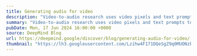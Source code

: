 ```yaml
---
title: Generating audio for video
description: "Video-to-audio research uses video pixels and text prompts to generate rich soundtracks"
summary: "Video-to-audio research uses video pixels and text prompts to generate rich soundtracks"
pubDate: Mon, 17 Jun 2024 16:00:00 +0000
source: DeepMind Blog
url: https://deepmind.google/discover/blog/generating-audio-for-video/
thumbnail: "https://lh3.googleusercontent.com/Lzihw4F171DQeSgZ9q0MUONzbt1BkbK1sOgnqvLAV3AUIQQ1UJ4niEXOTgWiiyKZrJaCpE4Q6APwV8RRQj7a86_2yDlbIV6WUzD6S_Gu2mjuZDyVWqo=w1200-h630-n-nu"
---
```


